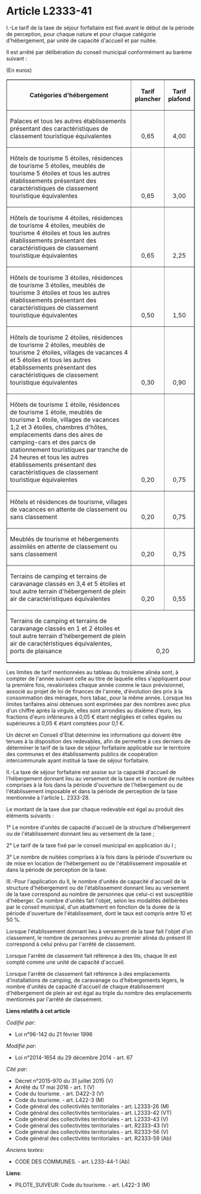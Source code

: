 # Article L2333-41

I.-Le tarif de la taxe de séjour forfaitaire est fixé avant le début de la période de perception, pour chaque nature et pour
chaque catégorie d'hébergement, par unité de capacité d'accueil et par nuitée. 

Il est arrêté par délibération du conseil municipal conformément au barème suivant : 

(En euros) 

<table border="1">
  <tbody>
    <tr>
      <th>

Catégories d'hébergement 

</th>
      <th>

Tarif plancher 

</th>
      <th>

Tarif plafond 

</th>
    </tr>
    <tr>
      <td>

Palaces et tous les autres établissements présentant des caractéristiques de classement touristique équivalentes 

</td>
      <td align="center" valign="bottom">

0,65 

</td>
      <td align="center" valign="bottom">

4,00 

</td>
    </tr>
    <tr>
      <td>

Hôtels de tourisme 5 étoiles, résidences de tourisme 5 étoiles, meublés de tourisme 5 étoiles et tous les autres
établissements présentant des caractéristiques de classement touristique équivalentes 

</td>
      <td align="center" valign="bottom">

0,65 

</td>
      <td valign="bottom" align="center">

3,00 

</td>
    </tr>
    <tr>
      <td>

Hôtels de tourisme 4 étoiles, résidences de tourisme 4 étoiles, meublés de tourisme 4 étoiles et tous les autres
établissements présentant des caractéristiques de classement touristique équivalentes 

</td>
      <td align="center" valign="bottom">

0,65 

</td>
      <td valign="bottom" align="center">

2,25 

</td>
    </tr>
    <tr>
      <td>

Hôtels de tourisme 3 étoiles, résidences de tourisme 3 étoiles, meublés de tourisme 3 étoiles et tous les autres
établissements présentant des caractéristiques de classement touristique équivalentes 

</td>
      <td align="center" valign="bottom">

0,50 

</td>
      <td align="center" valign="bottom">

1,50 

</td>
    </tr>
    <tr>
      <td>

Hôtels de tourisme 2 étoiles, résidences de tourisme 2 étoiles, meublés de tourisme 2 étoiles, villages de vacances 4 et 5
étoiles et tous les autres établissements présentant des caractéristiques de classement touristique équivalentes 

</td>
      <td valign="bottom" align="center">

0,30 

</td>
      <td valign="bottom" align="center">

0,90 

</td>
    </tr>
    <tr>
      <td>

Hôtels de tourisme 1 étoile, résidences de tourisme 1 étoile, meublés de tourisme 1 étoile, villages de vacances 1,2 et 3
étoiles, chambres d'hôtes, emplacements dans des aires de camping-cars et des parcs de stationnement touristiques par tranche
de 24 heures et tous les autres établissements présentant des caractéristiques de classement touristique équivalentes 

</td>
      <td align="center" valign="bottom">

0,20 

</td>
      <td valign="bottom" align="center">

0,75 

</td>
    </tr>
    <tr>
      <td>

Hôtels et résidences de tourisme, villages de vacances en attente de classement ou sans classement 

</td>
      <td align="center" valign="bottom">

0,20 

</td>
      <td align="center" valign="bottom">

0,75 

</td>
    </tr>
    <tr>
      <td>

Meublés de tourisme et hébergements assimilés en attente de classement ou sans classement 

</td>
      <td align="center" valign="bottom">

0,20 

</td>
      <td align="center" valign="bottom">

0,75 

</td>
    </tr>
    <tr>
      <td>

Terrains de camping et terrains de caravanage classés en 3,4 et 5 étoiles et tout autre terrain d'hébergement de plein air de
caractéristiques équivalentes 

</td>
      <td valign="bottom" align="center">

0,20 

</td>
      <td align="center" valign="bottom">

0,55 

</td>
    </tr>
    <tr>
      <td>

Terrains de camping et terrains de caravanage classés en 1 et 2 étoiles et tout autre terrain d'hébergement de plein air de
caractéristiques équivalentes, ports de plaisance 

</td>
      <td align="center" colspan="3" valign="bottom">

0,20 

</td>
    </tr>
  </tbody>
</table>

Les limites de tarif mentionnées au tableau du troisième alinéa sont, à compter de l'année suivant celle au titre de laquelle
elles s'appliquent pour la première fois, revalorisées chaque année comme le taux prévisionnel, associé au projet de loi de
finances de l'année, d'évolution des prix à la consommation des ménages, hors tabac, pour la même année. Lorsque les limites
tarifaires ainsi obtenues sont exprimées par des nombres avec plus d'un chiffre après la virgule, elles sont arrondies au
dixième d'euro, les fractions d'euro inférieures à 0,05 € étant négligées et celles égales ou supérieures à 0,05 € étant
comptées pour 0,1 €. 

Un décret en Conseil d'Etat détermine les informations qui doivent être tenues à la disposition des redevables, afin de
permettre à ces derniers de déterminer le tarif de la taxe de séjour forfaitaire applicable sur le territoire des communes et
des établissements publics de coopération intercommunale ayant institué la taxe de séjour forfaitaire. 

II.-La taxe de séjour forfaitaire est assise sur la capacité d'accueil de l'hébergement donnant lieu au versement de la taxe
et le nombre de nuitées comprises à la fois dans la période d'ouverture de l'hébergement ou de l'établissement imposable et
dans la période de perception de la taxe mentionnée à l'article L. 2333-28. 

Le montant de la taxe due par chaque redevable est égal au produit des éléments suivants : 

1° Le nombre d'unités de capacité d'accueil de la structure d'hébergement ou de l'établissement donnant lieu au versement de
la taxe ; 

2° Le tarif de la taxe fixé par le conseil municipal en application du I ; 

3° Le nombre de nuitées comprises à la fois dans la période d'ouverture ou de mise en location de l'hébergement ou de
l'établissement imposable et dans la période de perception de la taxe. 

III.-Pour l'application du II, le nombre d'unités de capacité d'accueil de la structure d'hébergement ou de l'établissement
donnant lieu au versement de la taxe correspond au nombre de personnes que celui-ci est susceptible d'héberger. Ce nombre
d'unités fait l'objet, selon les modalités délibérées par le conseil municipal, d'un abattement en fonction de la durée de la
période d'ouverture de l'établissement, dont le taux est compris entre 10 et 50 %. 

Lorsque l'établissement donnant lieu à versement de la taxe fait l'objet d'un classement, le nombre de personnes prévu au
premier alinéa du présent III correspond à celui prévu par l'arrêté de classement. 

Lorsque l'arrêté de classement fait référence à des lits, chaque lit est compté comme une unité de capacité d'accueil. 

Lorsque l'arrêté de classement fait référence à des emplacements d'installations de camping, de caravanage ou d'hébergements
légers, le nombre d'unités de capacité d'accueil de chaque établissement d'hébergement de plein air est égal au triple du
nombre des emplacements mentionnés par l'arrêté de classement.

**Liens relatifs à cet article**

_Codifié par_:

  - Loi n°96-142 du 21 février 1996

_Modifié par_:

  - Loi n°2014-1654 du 29 décembre 2014 - art. 67

_Cité par_:

  - Décret n°2015-970 du 31 juillet 2015 (V)
  - Arrêté du 17 mai 2016 - art. 1 (V)
  - Code du tourisme. - art. D422-3 (V)
  - Code du tourisme. - art. L422-3 (M)
  - Code général des collectivités territoriales - art. L2333-26 (M)
  - Code général des collectivités territoriales - art. L2333-42 (VT)
  - Code général des collectivités territoriales - art. L2333-43 (V)
  - Code général des collectivités territoriales - art. R2333-43 (V)
  - Code général des collectivités territoriales - art. R2333-56 (V)
  - Code général des collectivités territoriales - art. R2333-59 (Ab)

_Anciens textes_:

  - CODE DES COMMUNES. - art. L233-44-1 (Ab)

**Liens**:

  - PILOTE_SUIVEUR: Code du tourisme. - art. L422-3 (M)
